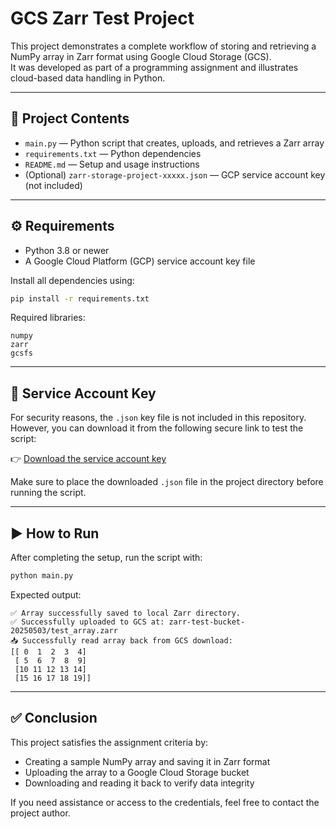 # GCS Zarr Test Project

This project demonstrates a complete workflow of storing and retrieving a NumPy array in Zarr format using Google Cloud Storage (GCS).  
It was developed as part of a programming assignment and illustrates cloud-based data handling in Python.

---

## 📁 Project Contents

- `main.py` — Python script that creates, uploads, and retrieves a Zarr array  
- `requirements.txt` — Python dependencies  
- `README.md` — Setup and usage instructions  
- (Optional) `zarr-storage-project-xxxxx.json` — GCP service account key (not included)

---

## ⚙️ Requirements

- Python 3.8 or newer  
- A Google Cloud Platform (GCP) service account key file

Install all dependencies using:

```bash
pip install -r requirements.txt
```

Required libraries:
```
numpy  
zarr  
gcsfs
```

---

## 🔐 Service Account Key

For security reasons, the `.json` key file is not included in this repository.  
However, you can download it from the following secure link to test the script:

👉 [Download the service account key](https://drive.google.com/file/d/1P4hyfF_nwtBlddg7n1nTWAQ-0c1kfpKs/view?usp=sharing)

Make sure to place the downloaded `.json` file in the project directory before running the script.

---

## ▶️ How to Run

After completing the setup, run the script with:

```bash
python main.py
```

Expected output:

```
✅ Array successfully saved to local Zarr directory.
✅ Successfully uploaded to GCS at: zarr-test-bucket-20250503/test_array.zarr
📥 Successfully read array back from GCS download:
[[ 0  1  2  3  4]
 [ 5  6  7  8  9]
 [10 11 12 13 14]
 [15 16 17 18 19]]
```

---

## ✅ Conclusion

This project satisfies the assignment criteria by:

- Creating a sample NumPy array and saving it in Zarr format  
- Uploading the array to a Google Cloud Storage bucket  
- Downloading and reading it back to verify data integrity

If you need assistance or access to the credentials, feel free to contact the project author.
